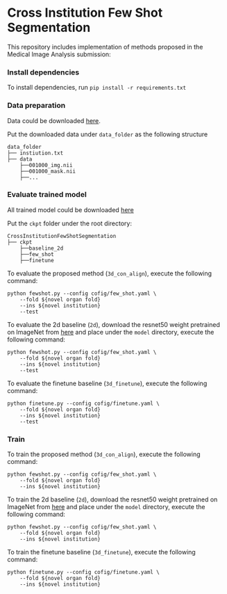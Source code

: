 # Cross Institution Few Shot Segmentation
This repository includes implementation of methods proposed in
the Medical Image Analysis submission:

### Install dependencies
To install dependencies, run `pip install -r requirements.txt`

### Data preparation
Data could be downloaded [here]().

Put the downloaded data under `data_folder` as the following structure
```
data_folder
├── instiution.txt
├── data
    ├──001000_img.nii
    ├──001000_mask.nii
    ├──...
```

### Evaluate trained model
All trained model could be downloaded [here](https://drive.google.com/file/d/1CtNYaqFw13pn-6FoiF99tIGEBuVnH9Hz/view?usp=sharing)

Put the `ckpt` folder under the root directory:
```
CrossInstitutionFewShotSegmentation
├── ckpt
    ├──baseline_2d
    ├──few_shot
    ├──finetune
```

To evaluate the proposed method (`3d_con_align`), execute the following command:
```
python fewshot.py --config cofig/few_shot.yaml \
    --fold ${novel organ fold}
    --ins ${novel institution}
    --test
```
To evaluate the 2d baseline (`2d`), download the resnet50 weight pretrained on 
ImageNet from [here](https://drive.google.com/file/d/1tvbnA7wCpZtZfGe1HPIkaPo-ig1Wy0g2/view?usp=sharing) 
and place under the `model` directory, execute the following 
command:
```
python fewshot.py --config cofig/few_shot.yaml \
    --fold ${novel organ fold}
    --ins ${novel institution}
    --test
```
To evaluate the finetune baseline (`3d_finetune`), execute the following command:
```
python finetune.py --config cofig/finetune.yaml \
    --fold ${novel organ fold}
    --ins ${novel institution}
    --test
```

### Train
To train the proposed method (`3d_con_align`), execute the following command:
```
python fewshot.py --config cofig/few_shot.yaml \
    --fold ${novel organ fold}
    --ins ${novel institution}
```
To train the 2d baseline (`2d`), download the resnet50 weight pretrained on 
ImageNet from [here](https://drive.google.com/file/d/1tvbnA7wCpZtZfGe1HPIkaPo-ig1Wy0g2/view?usp=sharing) 
and place under the `model` directory, execute the following 
command:
```
python fewshot.py --config cofig/few_shot.yaml \
    --fold ${novel organ fold}
    --ins ${novel institution}
```
To train the finetune baseline (`3d_finetune`), execute the following command:
```
python finetune.py --config cofig/finetune.yaml \
    --fold ${novel organ fold}
    --ins ${novel institution}
```